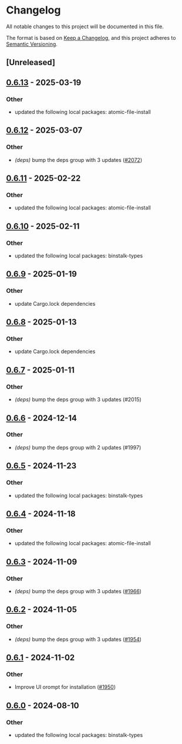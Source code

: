 # Changelog
All notable changes to this project will be documented in this file.

The format is based on [Keep a Changelog](https://keepachangelog.com/en/1.0.0/),
and this project adheres to [Semantic Versioning](https://semver.org/spec/v2.0.0.html).

## [Unreleased]

## [0.6.13](https://github.com/cargo-bins/cargo-binstall/compare/binstalk-bins-v0.6.12...binstalk-bins-v0.6.13) - 2025-03-19

### Other

- updated the following local packages: atomic-file-install

## [0.6.12](https://github.com/cargo-bins/cargo-binstall/compare/binstalk-bins-v0.6.11...binstalk-bins-v0.6.12) - 2025-03-07

### Other

- *(deps)* bump the deps group with 3 updates ([#2072](https://github.com/cargo-bins/cargo-binstall/pull/2072))

## [0.6.11](https://github.com/cargo-bins/cargo-binstall/compare/binstalk-bins-v0.6.10...binstalk-bins-v0.6.11) - 2025-02-22

### Other

- updated the following local packages: atomic-file-install

## [0.6.10](https://github.com/cargo-bins/cargo-binstall/compare/binstalk-bins-v0.6.9...binstalk-bins-v0.6.10) - 2025-02-11

### Other

- updated the following local packages: binstalk-types

## [0.6.9](https://github.com/cargo-bins/cargo-binstall/compare/binstalk-bins-v0.6.8...binstalk-bins-v0.6.9) - 2025-01-19

### Other

- update Cargo.lock dependencies

## [0.6.8](https://github.com/cargo-bins/cargo-binstall/compare/binstalk-bins-v0.6.7...binstalk-bins-v0.6.8) - 2025-01-13

### Other

- update Cargo.lock dependencies

## [0.6.7](https://github.com/cargo-bins/cargo-binstall/compare/binstalk-bins-v0.6.6...binstalk-bins-v0.6.7) - 2025-01-11

### Other

- *(deps)* bump the deps group with 3 updates (#2015)

## [0.6.6](https://github.com/cargo-bins/cargo-binstall/compare/binstalk-bins-v0.6.5...binstalk-bins-v0.6.6) - 2024-12-14

### Other

- *(deps)* bump the deps group with 2 updates (#1997)

## [0.6.5](https://github.com/cargo-bins/cargo-binstall/compare/binstalk-bins-v0.6.4...binstalk-bins-v0.6.5) - 2024-11-23

### Other

- updated the following local packages: binstalk-types

## [0.6.4](https://github.com/cargo-bins/cargo-binstall/compare/binstalk-bins-v0.6.3...binstalk-bins-v0.6.4) - 2024-11-18

### Other

- updated the following local packages: atomic-file-install

## [0.6.3](https://github.com/cargo-bins/cargo-binstall/compare/binstalk-bins-v0.6.2...binstalk-bins-v0.6.3) - 2024-11-09

### Other

- *(deps)* bump the deps group with 3 updates ([#1966](https://github.com/cargo-bins/cargo-binstall/pull/1966))

## [0.6.2](https://github.com/cargo-bins/cargo-binstall/compare/binstalk-bins-v0.6.1...binstalk-bins-v0.6.2) - 2024-11-05

### Other

- *(deps)* bump the deps group with 3 updates ([#1954](https://github.com/cargo-bins/cargo-binstall/pull/1954))

## [0.6.1](https://github.com/cargo-bins/cargo-binstall/compare/binstalk-bins-v0.6.0...binstalk-bins-v0.6.1) - 2024-11-02

### Other

- Improve UI orompt for installation ([#1950](https://github.com/cargo-bins/cargo-binstall/pull/1950))

## [0.6.0](https://github.com/cargo-bins/cargo-binstall/compare/binstalk-bins-v0.5.0...binstalk-bins-v0.6.0) - 2024-08-10

### Other
- updated the following local packages: binstalk-types

